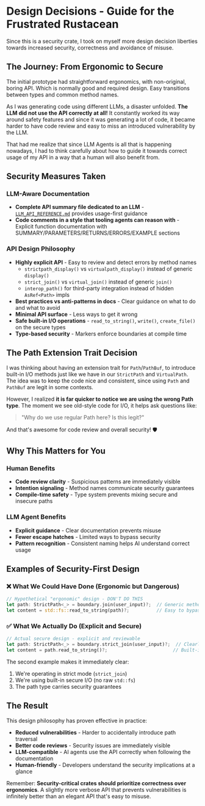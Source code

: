 # Design Decisions - Guide for the Frustrated Rustacean

Since this is a security crate, I took on myself more design decision liberties towards increased security, correctness and avoidance of misuse.

## The Journey: From Ergonomic to Secure

The initial prototype had straightforward ergonomics, with non-original, boring API. Which is normally good and required design. Easy transitions between types and common method names.

As I was generating code using different LLMs, a disaster unfolded. **The LLM did not use the API correctly at all!** It constantly worked its way around safety features and since it was generating a lot of code, it became harder to have code review and easy to miss an introduced vulnerability by the LLM.

That had me realize that since LLM Agents is all that is happening nowadays, I had to think carefully about how to guide it towards correct usage of my API in a way that a human will also benefit from.

## Security Measures Taken

### LLM-Aware Documentation
- **Complete API summary file dedicated to an LLM** - [`LLM_API_REFERENCE.md`](https://github.com/DK26/strict-path-rs/blob/main/LLM_API_REFERENCE.md) provides usage-first guidance
- **Code comments in a style that tooling agents can reason with** - Explicit function documentation with SUMMARY/PARAMETERS/RETURNS/ERRORS/EXAMPLE sections

### API Design Philosophy
- **Highly explicit API** - Easy to review and detect errors by method names
  - `strictpath_display()` vs `virtualpath_display()` instead of generic `display()`
  - `strict_join()` vs `virtual_join()` instead of generic `join()`
  - `interop_path()` for third-party integration instead of hidden `AsRef<Path>` impls
- **Best practices vs anti-patterns in docs** - Clear guidance on what to do and what to avoid
- **Minimal API surface** - Less ways to get it wrong
- **Safe built-in I/O operations** - `read_to_string()`, `write()`, `create_file()` on the secure types
- **Type-based security** - Markers enforce boundaries at compile time

## The Path Extension Trait Decision

I was thinking about having an extension trait for `Path`/`PathBuf`, to introduce built-in I/O methods just like we have in our `StrictPath` and `VirtualPath`. The idea was to keep the code nice and consistent, since using `Path` and `PathBuf` are legit in some contexts.

However, I realized **it is far quicker to notice we are using the wrong Path type**. The moment we see old-style code for I/O, it helps ask questions like:

> "Why do we use regular Path here? Is this legit?"

And that's awesome for code review and overall security! 🛡️

## Why This Matters for You

### Human Benefits
- **Code review clarity** - Suspicious patterns are immediately visible
- **Intention signaling** - Method names communicate security guarantees
- **Compile-time safety** - Type system prevents mixing secure and insecure paths

### LLM Agent Benefits
- **Explicit guidance** - Clear documentation prevents misuse
- **Fewer escape hatches** - Limited ways to bypass security
- **Pattern recognition** - Consistent naming helps AI understand correct usage

## Examples of Security-First Design

### ❌ What We Could Have Done (Ergonomic but Dangerous)
```rust
// Hypothetical "ergonomic" design - DON'T DO THIS
let path: StrictPath<_> = boundary.join(user_input)?;  // Generic method
let content = std::fs::read_to_string(path)?;          // Easy to bypass
```

### ✅ What We Actually Do (Explicit and Secure)
```rust
// Actual secure design - explicit and reviewable
let path: StrictPath<_> = boundary.strict_join(user_input)?;  // Clearly strict
let content = path.read_to_string()?;                        // Built-in secure I/O
```

The second example makes it immediately clear:
1. We're operating in strict mode (`strict_join`)
2. We're using built-in secure I/O (no raw `std::fs`)
3. The path type carries security guarantees

## The Result

This design philosophy has proven effective in practice:
- **Reduced vulnerabilities** - Harder to accidentally introduce path traversal
- **Better code reviews** - Security issues are immediately visible  
- **LLM-compatible** - AI agents use the API correctly when following the documentation
- **Human-friendly** - Developers understand the security implications at a glance

Remember: **Security-critical crates should prioritize correctness over ergonomics**. A slightly more verbose API that prevents vulnerabilities is infinitely better than an elegant API that's easy to misuse.